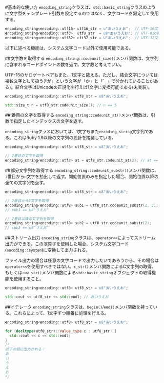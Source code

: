 #基本的な使い方
`encoding_string`クラスは、`std::basic_string`クラスのように文字型をテンプレート引数を設定するのではなく、文字コードを設定して使用する。

```cpp
encoding_string<encoding::utf16> utf16_str = u"あいうえお";  // UTF-16文字列
encoding_string<encoding::utf8>  utf8_str  = u8"あいうえお"; // UTF-8文字列　
encoding_string<encoding::utf32> utf32_str = U"あいうえお";  // UTF-32文字列
```

以下に述べる機能は、システム文字コード以外で使用可能である。

##文字数を取得する
`encoding_string::codeunit_size()`メンバ関数は、文字列に含まれるコードポイントの数を返す。文字数と考えていい。

UTF-16のサロゲートペアもまた、1文字と数える。ただし、結合文字については複数文字として扱う(「が」という文字が「か」と「゛」で分かれていることがある)。結合文字はUnicodeの正規化を行えば1文字に変換可能である(未実装)。

```cpp
encoding_string<encoding::utf8> utf8_str = u8"あいうえお";

std::size_t n = utf8_str.codeunit_size(); // n == 5
```

##i番目の文字を取得する
`encoding_string::codeunit_at()`メンバ関数は、引数で指定したインデックスの文字を返す。

`encoding_string`クラスにおいては、1文字もまた`encoding_string`文字列である。これはRuby 1.9以降の文字列の設計を踏襲している。

```cpp
encoding_string<encoding::utf8> utf8_str = u8"あいうえお";

// 2番目の文字を取得
encoding_string<encoding::utf8> at = utf8_str.codeunit_at(2); // at == u8"う"
```

##部分文字列を取得する
`encoding_string::codeunit_substr()`メンバ関数は、`i`番目から`n`文字を抽出して返す。開始位置のみを指定した場合、開始位置以降の全ての文字列を返す。

```cpp
encoding_string<encoding::utf8> utf8_str = u8"あいうえお";

// 2番目から3文字を取得
encoding_string<encoding::utf8> sub1 = utf8_str.codeunit_substr(2, 3);
// sub1 == u8"うえお"

// 2番目以降の文字列を取得
encoding_string<encoding::utf8> sub2 = utf8_str.codeunit_substr(2);
// sub2 == u8"うえお"
```

##ストリーム出力
`encoding_string`クラスは、`operator<<`によってストリーム出力ができる。この演算子を使用した場合、システム文字コード(`encoding::system`)に変換して出力される。

ファイル出力の場合は任意の文字コードで出力したいであろうから、その場合は`operator<<`を使用すべきではない。`c_str()`メンバ関数によるC文字列の取得、もしくは`raw_str()`メンバ関数による`std::basic_string`オブジェクトの取得機能を使用すること。

```cpp
encoding_string<encoding::utf8> utf8_str = u8"あいうえお";

std::cout << utf8_str << std::endl; // あいうえお
```


##イテレータ
`encoding_string`クラスは、`begin()`/`end()`メンバ関数を持っている。これらによって、1文字ずつ順番に処理を行える。

```cpp
encoding_string<encoding::utf8> utf8_str = u8"あいうえお";

for (decltype(utf8_str)::value_type c : utf8_str) {
  std::cout << c << std::endl;
}
/*
以下の順に出力される：
あ
い
う
え
お
*/
```

